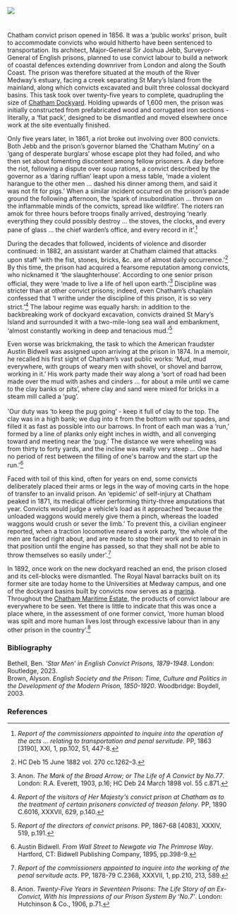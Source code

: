 <a href="https://beta.kent-maps.online"><img src="https://beta.kent-maps.online/juncture/ve-button.png"></a>
<param ve-config title="Chatham Convict Prison" author="Dr Ben Bethell" layout="vtl" 
banner="https://raw.githubusercontent.com/kent-map/images/main/banners/19c.jpg">

#

Chatham convict prison opened in 1856. It was a ‘public works’ prison, built to accommodate convicts who would hitherto have been sentenced to transportation. Its architect, Major-General Sir Joshua Jebb, Surveyor-General of English prisons, planned to use convict labour to build a network of coastal defences extending downriver from London and along the South Coast. The <span data-mouseover-image-zoomto="3262,1287,728,534">prison</span> was therefore situated at the mouth of the River Medway’s estuary, facing a creek separating St Mary’s Island from the mainland, along which convicts excavated and built three colossal dockyard basins. This task took over twenty-five years to complete, quadrupling the size of [Chatham Dockyard]( /19c/19c-chatham-dockyard). Holding upwards of 1,600 men, the prison was initially constructed from prefabricated wood and corrugated iron sections - literally, a ‘flat pack’, designed to be dismantled and moved elsewhere once work at the site eventually finished.
<param ve-image url="https://upload.wikimedia.org/wikipedia/commons/4/4c/Map_of_Chatham%2C_Rochester_and_neighbourhood_%281891%29.jpg" label="Map of Chatham, Rochester and Neighbourhood, 1891" attribution="British Library, No restrictions, via Wikimedia Commons">

Only five years later, in 1861, a riot broke out involving over 800 convicts. Both Jebb and the prison’s governor blamed the ‘Chatham Mutiny’ on a ‘gang of desperate burglars’ whose escape plot they had foiled, and who then set about fomenting discontent among fellow prisoners. A day before the riot, following a dispute over soup rations, a convict described by the governor as a ‘daring ruffian’ leapt upon a mess table, ‘made a violent harangue to the other men … dashed his dinner among them, and said it was not fit for pigs.’ When a similar incident occurred on the prison’s parade ground the following afternoon, the ‘spark of insubordination … thrown on the inflammable minds of the convicts, spread like wildfire’. The rioters ran amok for three hours before troops finally arrived, destroying ‘nearly everything they could possibly destroy … the stoves, the clocks, and every pane of glass … the chief warden’s office, and every record in it’.[^ref1]
<param ve-image url="https://upload.wikimedia.org/wikipedia/commons/0/05/Joshua_Jebb.jpg" label="Joshua Jebb" attribution="Thomas Dewell Scott, Public domain, via Wikimedia Commons">

During the decades that followed, incidents of violence and disorder continued: in 1882, an assistant warder at Chatham claimed that attacks upon staff ‘with the fist, stones, bricks, &c. are of almost daily occurrence.’[^ref2]  By this time, the prison had acquired a fearsome reputation among convicts, who nicknamed it ‘the slaughterhouse’. According to one senior prison official, they were ‘made to live a life of hell upon earth.’[^ref3]  Discipline was stricter than at other convict prisons; indeed, even Chatham’s chaplain confessed that ‘I writhe under the discipline of this prison, it is so very strict.’[^ref4]  The labour regime was equally harsh: in addition to the backbreaking work of dockyard excavation, convicts drained <span data-mouseover-image-zoomto="2396,6,2912,2134">St Mary’s Island</span> and surrounded it with a two-mile-long sea wall and embankment, ‘almost constantly working in deep and tenacious mud.’[^ref5]  
<param ve-image url="https://upload.wikimedia.org/wikipedia/commons/4/4c/Map_of_Chatham%2C_Rochester_and_neighbourhood_%281891%29.jpg" label="Map of Chatham, Rochester and Neighbourhood, 1891" attribution="British Library, No restrictions, via Wikimedia Commons">

Even worse was brickmaking, the task to which the American fraudster Austin Bidwell was assigned upon arriving at the prison in 1874. In a memoir, he recalled his first sight of Chatham’s vast public works: ‘Mud, mud everywhere, with groups of weary men with shovel, or shovel and barrow, working in it.’ His work party made their way along a ‘sort of road had been made over the mud with ashes and cinders … for about a mile until we came to the clay banks or pits’, where clay and sand were mixed for bricks in a steam mill called a ‘pug’. 
<br><br>
<sp><sp>'Our duty was ‘to keep the pug going’ - keep it full of clay to the top. The clay was in a high bank; we dug into it from the bottom with our spades, and filled it as fast as possible into our barrows. In front of each man was a ‘run,’ formed by a line of planks only eight inches in width, and all converging toward and meeting  near the ‘pug.’ The distance we were wheeling was from thirty to forty yards, and the incline was really very steep … One had no period of rest between the filling of one's barrow and the start up the run.'[^ref6] 
<param ve-image url="https://upload.wikimedia.org/wikipedia/commons/1/14/Trial_of_the_1873_Bank_of_England_forgers_2.jpg" label="Trial of the 1873 Bank of England forgers, 1897, of whom one was Bidwell" attribution="Unknown author, Public domain, via Wikimedia Commons">

Faced with toil of this kind, often for years on end, some convicts deliberately placed their arms or legs in the way of moving carts in the hope of transfer to an invalid prison. An ‘epidemic’ of self-injury at Chatham peaked in 1871, its medical officer performing thirty-three amputations that year. Convicts would judge a vehicle’s load as it approached ‘because the unloaded waggons would merely give them a pinch, whereas the loaded waggons would crush or sever the limb.’ To prevent this, a civilian engineer reported, when a traction locomotive neared a work party, ‘the whole of the men are faced right about, and are made to stop their work and to remain in that position until the engine has passed, so that they shall not be able to throw themselves so easily under'.[^ref7] 
<param ve-image url="https://upload.wikimedia.org/wikipedia/commons/0/0c/Amputation_instruments%2C_c._1806_Wellcome_L0038429.jpg" label="Amputation instruments c. 1806" attribution="Wellcome Trust via Wikimedia Commons" license="CC BY 4.0">

In 1892, once work on the new dockyard reached an end, the prison closed and its cell-blocks were dismantled. The Royal Naval barracks built on its former site are today home to the Universities at Medway campus, and one of the dockyard basins built by convicts now serves as a [marina]( https://www.mdlmarinas.co.uk/marinas/mdl-chatham-maritime-marina/). Throughout the [Chatham Maritime Estate]( https://www.cmtrust.co.uk/), the products of convict labour are everywhere to be seen. Yet there is little to indicate that this was once a place where, in the assessment of one former convict, ‘more human blood was spilt and more human lives lost through excessive labour than in any other prison in the country’.[^ref8]  
<param ve-image url="https://upload.wikimedia.org/wikipedia/commons/6/61/Chatham_Marina_and_St_Mary%27s_Island_-_geograph.org.uk_-_2163988.jpg" label="Chatham Marina and St Mary's Island" attribution="by Chris Allen via Wikimedia Commons" license="CC BY-SA 2.0">

### Bibliography

Bethell, Ben. _‘Star Men’ in English Convict Prisons, 1879-1948_. London: Routledge, 2023.   
Brown, Alyson. _English Society and the Prison: Time, Culture and Politics in the Development of the Modern Prison, 1850-1920_. Woodbridge: Boydell, 2003.   

### References
[^ref1]: _Report of the commissioners appointed to inquire into the operation of the acts … relating to transportation and penal servitude_. PP, 1863 [3190], XXI, 1, pp.102, 51, 447-8.    
[^ref2]: HC Deb 15 June 1882 vol. 270 cc.1262–3.   
[^ref3]: Anon. _The Mark of the Broad Arrow; or The Life of A Convict by No.77_. London: R.A. Everett, 1903, p.16; HC Deb 24 March 1898 vol. 55 c.871.   
[^ref4]: _Report of the visitors of Her Majesty's convict prison at Chatham as to the treatment of certain prisoners convicted of treason felony_. PP, 1890 C.6016, XXXVII, 629, p.140.   
[^ref5]: _Report of the directors of convict prisons_. PP, 1867-68 [4083], XXXIV, 519, p.191.   
[^ref6]: Austin Bidwell. _From Wall Street to Newgate via The Primrose Way_. Hartford, CT: Bidwell Publishing Company, 1895, pp.398-9.   
[^ref7]: _Report of the commissioners appointed to inquire into the working of the penal servitude acts_. PP, 1878-79 C.2368, XXXVII, 1, pp.210, 213, 589.   
[^ref8]: Anon. _Twenty-Five Years in Seventeen Prisons: The Life Story of an Ex-Convict, With his Impressions of our Prison System By ‘No.7’_. London: Hutchinson & Co., 1906, p.71.   
